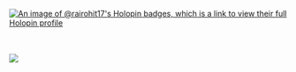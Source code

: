 [![An image of @rairohit17's Holopin badges, which is a link to view their full Holopin profile](https://holopin.me/rairohit17)](https://holopin.io/@rairohit17)
<br>
<br>
<br>

<img src="https://github-readme-stats.vercel.app/api/top-langs/?username=rairohit17&layout=compact&theme=discord_old_blurple" />
